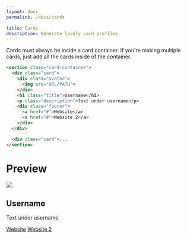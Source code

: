 ```yaml
---
layout: docs
permalink: /docs/cards

title: Cards
description: Generate lovely card profiles
---
```

Cards must always be inside a card container.
If you're making multiple cards, just add all the cards inside of the container.
```html
<section class="card-container">
  <div class="card">
    <div class="avatar">
      <img src="URL/PATH">
    </div>
    <h1 class="title">Username</h1>
    <p class="description">Text under username</p>
    <div class="footer">
      <a href="#">Website</a>
      <a href="#">Website 2</a>
    </div>
  </div>

  <div class="card">...
</section>
```

# Preview
<section class="card-container">
  <div class="card">
    <div class="avatar">
      <img src="../css/images/avatar.png" style="filter: none;">
    </div>
    <h1 class="title">Username</h1>
    <p class="description">Text under username</p>
    <div class="footer">
      <a href="#">Website</a>
      <a href="#">Website 2</a>
    </div>
  </div>
</section>
